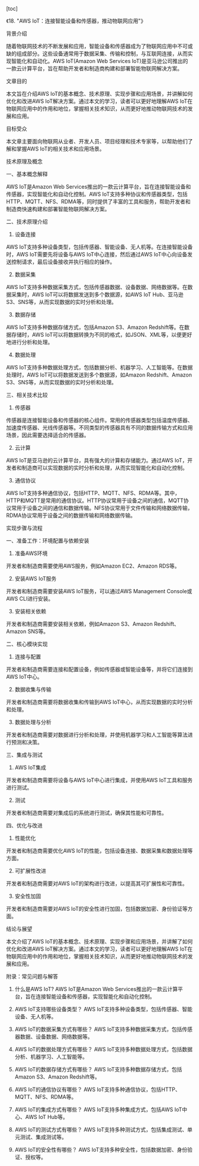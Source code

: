
[toc]                    
                
                
《18. "AWS IoT：连接智能设备和传感器，推动物联网应用"》

背景介绍

随着物联网技术的不断发展和应用，智能设备和传感器成为了物联网应用中不可或缺的组成部分。这些设备通常用于数据采集、传输和控制，与互联网连接，从而实现智能化和自动化。AWS IoT(Amazon Web Services IoT)是亚马逊公司推出的一款云计算平台，旨在帮助开发者和制造商构建和部署智能物联网解决方案。

文章目的

本文旨在介绍AWS IoT的基本概念、技术原理、实现步骤和应用场景，并讲解如何优化和改进AWS IoT解决方案。通过本文的学习，读者可以更好地理解AWS IoT在物联网应用中的作用和地位，掌握相关技术知识，从而更好地推动物联网技术的发展和应用。

目标受众

本文章主要面向物联网从业者、开发人员、项目经理和技术专家等，以帮助他们了解和掌握AWS IoT的相关技术和应用场景。

技术原理及概念

一、基本概念解释

AWS IoT是Amazon Web Services推出的一款云计算平台，旨在连接智能设备和传感器，实现智能化和自动化控制。AWS IoT支持多种协议和传感器类型，包括HTTP、MQTT、NFS、RDMA等，同时提供了丰富的工具和服务，帮助开发者和制造商快速构建和部署智能物联网解决方案。

二、技术原理介绍

1. 设备连接

AWS IoT支持多种设备类型，包括传感器、智能设备、无人机等。在连接智能设备时，AWS IoT需要先将设备与AWS IoT中心连接，然后通过AWS IoT中心向设备发送控制请求，最后设备接收并执行相应的操作。

2. 数据采集

AWS IoT支持多种数据采集方式，包括传感器数据、设备数据、网络数据等。在数据采集时，AWS IoT可以将数据发送到多个数据源，如AWS IoT Hub、亚马逊S3、SNS等，从而实现数据的实时分析和处理。

3. 数据存储

AWS IoT支持多种数据存储方式，包括Amazon S3、Amazon Redshift等。在数据存储时，AWS IoT可以将数据转换为不同的格式，如JSON、XML等，以便更好地进行分析和处理。

4. 数据处理

AWS IoT支持多种数据处理方式，包括数据分析、机器学习、人工智能等。在数据处理时，AWS IoT可以将数据发送到多个数据源，如Amazon Redshift、Amazon S3、SNS等，从而实现数据的实时分析和处理。

三、相关技术比较

1. 传感器

传感器是连接智能设备和传感器的核心组件。常用的传感器类型包括温度传感器、加速度传感器、光线传感器等。不同类型的传感器具有不同的数据传输方式和应用场景，因此需要选择适合的传感器。

2. 云计算

AWS IoT是亚马逊的云计算平台，具有强大的计算和存储能力。通过AWS IoT，开发者和制造商可以实现数据的实时分析和处理，从而实现智能化和自动化控制。

3. 通信协议

AWS IoT支持多种通信协议，包括HTTP、MQTT、NFS、RDMA等。其中，HTTP和MQTT是常用的通信协议。HTTP协议常用于设备之间的通信，MQTT协议常用于设备之间的通信和数据传输。NFS协议常用于文件传输和网络数据传输，RDMA协议常用于设备之间的数据传输和网络数据传输。

实现步骤与流程

一、准备工作：环境配置与依赖安装

1. 准备AWS环境

开发者和制造商需要使用AWS服务，例如Amazon EC2、Amazon RDS等。

2. 安装AWS IoT服务

开发者和制造商需要安装AWS IoT服务，可以通过AWS Management Console或AWS CLI进行安装。

3. 安装相关依赖

开发者和制造商需要安装相关依赖，例如Amazon S3、Amazon Redshift、Amazon SNS等。

二、核心模块实现

1. 连接与配置

开发者和制造商需要连接和配置设备，例如传感器或智能设备等，并将它们连接到AWS IoT中心。

2. 数据收集与传输

开发者和制造商需要将数据收集和传输到AWS IoT中心，从而实现数据的实时分析和处理。

3. 数据处理与分析

开发者和制造商需要对数据进行分析和处理，并使用机器学习和人工智能等算法进行预测和决策。

三、集成与测试

1. AWS IoT集成

开发者和制造商需要将设备与AWS IoT中心进行集成，并使用AWS IoT工具和服务进行测试。

2. 测试

开发者和制造商需要对集成后的系统进行测试，确保其性能和可靠性。

四、优化与改进

1. 性能优化

开发者和制造商需要优化AWS IoT的性能，包括设备连接、数据采集和数据处理等方面。

2. 可扩展性改进

开发者和制造商需要对AWS IoT的架构进行改进，以提高其可扩展性和可靠性。

3. 安全性加固

开发者和制造商需要对AWS IoT的安全性进行加固，包括数据加密、身份验证等方面。

结论与展望

本文介绍了AWS IoT的基本概念、技术原理、实现步骤和应用场景，并讲解了如何优化和改进AWS IoT解决方案。通过本文的学习，读者可以更好地理解AWS IoT在物联网应用中的作用和地位，掌握相关技术知识，从而更好地推动物联网技术的发展和应用。

附录：常见问题与解答

1. 什么是AWS IoT?
AWS IoT是Amazon Web Services推出的一款云计算平台，旨在连接智能设备和传感器，实现智能化和自动化控制。

2. AWS IoT支持哪些设备类型？
AWS IoT支持多种设备类型，包括传感器、智能设备、无人机等。

3. AWS IoT的数据采集方式有哪些？
AWS IoT支持多种数据采集方式，包括传感器数据、设备数据、网络数据等。

4. AWS IoT的数据处理方式有哪些？
AWS IoT支持多种数据处理方式，包括数据分析、机器学习、人工智能等。

5. AWS IoT的数据存储方式有哪些？
AWS IoT支持多种数据存储方式，包括Amazon S3、Amazon Redshift等。

6. AWS IoT的通信协议有哪些？
AWS IoT支持多种通信协议，包括HTTP、MQTT、NFS、RDMA等。

7. AWS IoT的集成方式有哪些？
AWS IoT支持多种集成方式，包括AWS IoT中心、AWS IoT Hub等。

8. AWS IoT的测试方式有哪些？
AWS IoT支持多种测试方式，包括集成测试、单元测试、集成测试等。

9. AWS IoT的安全性有哪些？
AWS IoT支持多种安全性，包括数据加密、身份验证、授权等。

